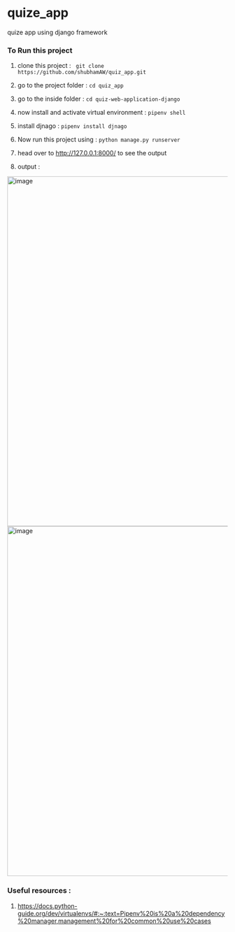 # quize_app
quize  app using django framework 

### To Run this project 

1. clone this project : ``` git clone https://github.com/shubhamAW/quiz_app.git```

2. go to the project folder : ```cd quiz_app```

3. go to the inside folder : ```cd quiz-web-application-django```

4. now install and activate virtual environment : ```pipenv shell```

5. install djnago : ```pipenv install djnago```

6. Now run this project using : ```python manage.py runserver```

7. head over to http://127.0.0.1:8000/ to see the output 

8. output : 

<img width="800" alt="image" src="https://user-images.githubusercontent.com/66414385/170915168-764fed6a-47cb-4c23-93aa-306635d94371.png">

<img width="800" alt="image" src="https://user-images.githubusercontent.com/66414385/170915338-d6d78b41-d8b4-4229-b7e5-806d19b7caac.png">


### Useful resources :
1. https://docs.python-guide.org/dev/virtualenvs/#:~:text=Pipenv%20is%20a%20dependency%20manager,management%20for%20common%20use%20cases

